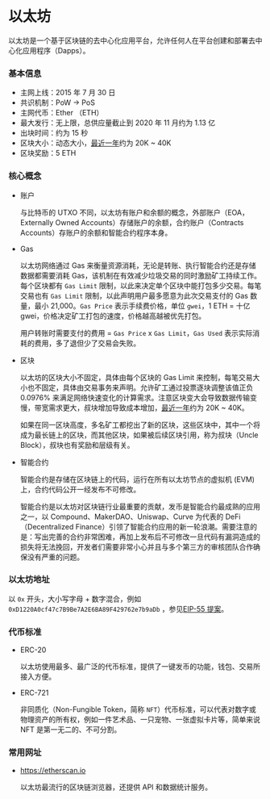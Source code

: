 # 以太坊

以太坊是一个基于区块链的去中心化应用平台，允许任何人在平台创建和部署去中心化应用程序（Dapps）。

### 基本信息

- 主网上线：2015 年 7 月 30 日
- 共识机制：PoW -> PoS
- 主网代币：Ether （ETH）
- 最大发行：无上限，总供应量截止到 2020 年 11 月约为 1.13 亿
- 出块时间：约为 15 秒
- 区块大小：动态大小，[最近一年](https://etherscan.io/chart/blocksize)约为 20K ~ 40K
- 区块奖励：5 ETH


### 核心概念

- 账户

  与比特币的 UTXO 不同，以太坊有账户和余额的概念，外部账户（EOA，Externally Owned Accounts）存储账户的余额，合约账户（Contracts Accounts）存账户的余额和智能合约程序本身。

- Gas

  以太坊网络通过 Gas 来衡量资源消耗，无论是转账、执行智能合约还是存储数据都需要消耗 Gas，该机制在有效减少垃圾交易的同时激励矿工持续工作。每个区块都有 `Gas Limit` 限制，以此来决定单个区块中能打包多少交易。每笔交易也有 `Gas Limit` 限制，以此声明用户最多愿意为此次交易支付的 Gas 数量，最小 21,000。`Gas Price` 表示手续费价格，单位 `gwei`，1 ETH = 十亿 gwei，价格决定矿工打包的速度，价格越高越被优先打包。
  
  用户转账时需要支付的费用 = `Gas Price` x `Gas Limit`，`Gas Used` 表示实际消耗的费用，多了退但少了交易会失败。

- 区块

  以太坊的区块大小不固定，具体由每个区块的 Gas Limit 来控制，每笔交易大小也不固定，具体由交易事务来声明。允许矿工通过投票逐块调整该值正负 0.0976% 来满足网络快速变化的计算需求。注意区块变大会导致数据传输变慢，带宽需求更大，叔块增加导致成本增加，[最近一年](https://etherscan.io/chart/blocksize)约为 20K ~ 40K。

  如果在同一区块高度，多名矿工都挖出了新的区块，这些区块中，其中一个将成为最长链上的区块，而其他区块，如果被后续区块引用，称为叔块（Uncle Block），叔块也有奖励和层级有关。


- 智能合约

  智能合约是存储在区块链上的代码，运行在所有以太坊节点的虚拟机 (EVM)上，合约代码公开一经发布不可修改。

  智能合约是以太坊对区块链行业最重要的贡献，发币是智能合约最成熟的应用之一，以 Compound、MakerDAO、Uniswap、Curve 为代表的 DeFi（Decentralized Finance）引领了智能合约应用的新一轮浪潮。需要注意的是：写出完善的合约非常困难，再加上发布后不可修改一旦代码有漏洞造成的损失将无法挽回，开发者们需要非常小心并且与多个第三方的审核团队合作确保没有严重的问题。

### 以太坊地址

  以 `0x` 开头，大小写字母 + 数字混合，例如 `0xD1220A0cf47c7B9Be7A2E6BA89F429762e7b9aDb` ，参见[EIP-55 提案](https://github.com/Ethereum/EIPs/blob/master/EIPS/eip-55.md)。

### 代币标准

- ERC-20

  以太坊使用最多、最广泛的代币标准，提供了一键发币的功能，钱包、交易所接入方便。

- ERC-721
  
  非同质化（Non-Fungible Token，简称 `NFT`）代币标准，可以代表对数字或物理资产的所有权，例如一件艺术品、一只宠物、一张虚拟卡片等，简单来说 NFT 是第一无二的、不可分割。

### 常用网址

- https://etherscan.io

  以太坊最流行的区块链浏览器，还提供 API 和数据统计服务。

